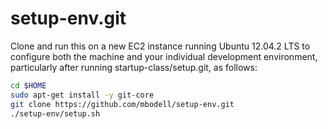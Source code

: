 setup-env.git
=============
Clone and run this on a new EC2 instance running Ubuntu 12.04.2 LTS to
configure both the machine and your individual development environment,
particularly after running startup-class/setup.git, as
follows:

```sh
cd $HOME
sudo apt-get install -y git-core
git clone https://github.com/mbodell/setup-env.git
./setup-env/setup.sh   
```
